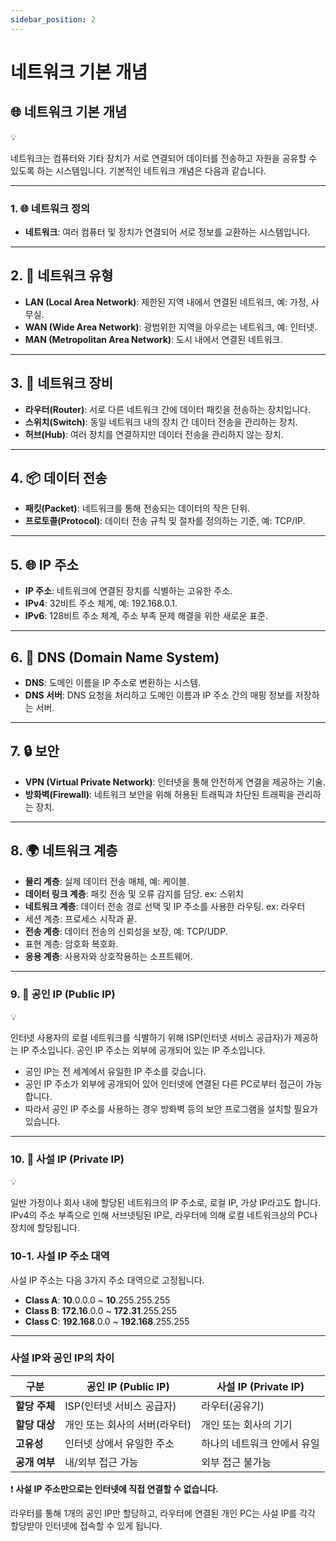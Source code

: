 ```yaml
---
sidebar_position: 2
---
```


# 네트워크 기본 개념

## 🌐 네트워크 기본 개념

<aside>
💡

네트워크는 컴퓨터와 기타 장치가 서로 연결되어 데이터를 전송하고 자원을 공유할 수 있도록 하는 시스템입니다. 기본적인 네트워크 개념은 다음과 같습니다.

</aside>

---

### 1. 🌐 네트워크 정의

- **네트워크**: 여러 컴퓨터 및 장치가 연결되어 서로 정보를 교환하는 시스템입니다.

---

## 2. 📡 네트워크 유형

- **LAN (Local Area Network)**: 제한된 지역 내에서 연결된 네트워크, 예: 가정, 사무실.
- **WAN (Wide Area Network)**: 광범위한 지역을 아우르는 네트워크, 예: 인터넷.
- **MAN (Metropolitan Area Network)**: 도시 내에서 연결된 네트워크.

---

## 3. 📶 네트워크 장비

- **라우터(Router)**: 서로 다른 네트워크 간에 데이터 패킷을 전송하는 장치입니다.
- **스위치(Switch)**: 동일 네트워크 내의 장치 간 데이터 전송을 관리하는 장치.
- **허브(Hub)**: 여러 장치를 연결하지만 데이터 전송을 관리하지 않는 장치.

---

## 4. 📦 데이터 전송

- **패킷(Packet)**: 네트워크를 통해 전송되는 데이터의 작은 단위.
- **프로토콜(Protocol)**: 데이터 전송 규칙 및 절차를 정의하는 기준, 예: TCP/IP.

---

## 5. 🌐 IP 주소

- **IP 주소**: 네트워크에 연결된 장치를 식별하는 고유한 주소.
- **IPv4**: 32비트 주소 체계, 예: 192.168.0.1.
- **IPv6**: 128비트 주소 체계, 주소 부족 문제 해결을 위한 새로운 표준.

---

## 6. 🔄 DNS (Domain Name System)

- **DNS**: 도메인 이름을 IP 주소로 변환하는 시스템.
- **DNS 서버**: DNS 요청을 처리하고 도메인 이름과 IP 주소 간의 매핑 정보를 저장하는 서버.

---

## 7. 🔒 보안

- **VPN (Virtual Private Network)**: 인터넷을 통해 안전하게 연결을 제공하는 기술.
- **방화벽(Firewall)**: 네트워크 보안을 위해 허용된 트래픽과 차단된 트래픽을 관리하는 장치.

---

## 8. 🌍 네트워크 계층

- **물리 계층**: 실제 데이터 전송 매체, 예: 케이블.
- **데이터 링크 계층**: 패킷 전송 및 오류 감지를 담당. ex: 스위치
- **네트워크 계층**: 데이터 전송 경로 선택 및 IP 주소를 사용한 라우팅. ex: 라우터
- 세션 계층: 프로세스 시작과 끝.
- **전송 계층**: 데이터 전송의 신뢰성을 보장, 예: TCP/UDP.
- 표현 계층: 암호화 복호화.
- **응용 계층**: 사용자와 상호작용하는 소프트웨어.

---

### 9. 📶 공인 IP (Public IP)

<aside>
💡

인터넷 사용자의 로컬 네트워크를 식별하기 위해 ISP(인터넷 서비스 공급자)가 제공하는 IP 주소입니다. 공인 IP 주소는 외부에 공개되어 있는 IP 주소입니다.

</aside>

- 공인 IP는 전 세계에서 유일한 IP 주소를 갖습니다.
- 공인 IP 주소가 외부에 공개되어 있어 인터넷에 연결된 다른 PC로부터 접근이 가능합니다.
- 따라서 공인 IP 주소를 사용하는 경우 방화벽 등의 보안 프로그램을 설치할 필요가 있습니다.

---

### 10. 📶 사설 IP (Private IP)

<aside>
💡

일반 가정이나 회사 내에 할당된 네트워크의 IP 주소로, 로컬 IP, 가상 IP라고도 합니다. IPv4의 주소 부족으로 인해 서브넷팅된 IP로, 라우터에 의해 로컬 네트워크상의 PC나 장치에 할당됩니다.

</aside>

### 10-1. 사설 IP 주소 대역

사설 IP 주소는 다음 3가지 주소 대역으로 고정됩니다.

- **Class A**: **10**.0.0.0 ~ **10**.255.255.255
- **Class B**: **172.16**.0.0 ~ **172.31**.255.255
- **Class C**: **192.168**.0.0 ~ **192.168**.255.255

---

### 사설 IP와 공인 IP의 차이

| 구분 | 공인 IP (Public IP) | 사설 IP (Private IP) |
| --- | --- | --- |
| **할당 주체** | ISP(인터넷 서비스 공급자) | 라우터(공유기) |
| **할당 대상** | 개인 또는 회사의 서버(라우터) | 개인 또는 회사의 기기 |
| **고유성** | 인터넷 상에서 유일한 주소 | 하나의 네트워크 안에서 유일 |
| **공개 여부** | 내/외부 접근 가능 | 외부 접근 불가능 |

❗ **사설 IP 주소만으로는 인터넷에 직접 연결할 수 없습니다.**

라우터를 통해 1개의 공인 IP만 할당하고, 라우터에 연결된 개인 PC는 사설 IP를 각각 할당받아 인터넷에 접속할 수 있게 됩니다.